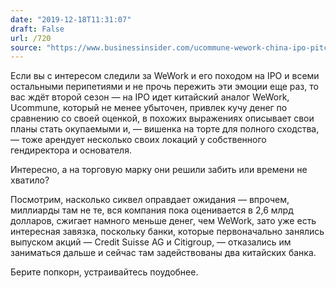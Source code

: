 ```yaml
---
date: "2019-12-18T11:31:07"
draft: False
url: /720
source: "https://www.businessinsider.com/ucommune-wework-china-ipo-pitch-profitability-2019-12"
---
```


Если вы с интересом следили за WeWork и его походом на IPO и всеми остальными перипетиями и не прочь пережить эти эмоции еще раз, то вас ждёт второй сезон — на IPO идет китайский аналог WeWork, Ucommune, который не менее убыточен, привлек кучу денег по сравнению со своей оценкой, в похожих выражениях описывает свои планы стать окупаемыми и, — вишенка на торте для полного сходства, — тоже арендует несколько своих локаций у собственного гендиректора и основателя.

Интересно, а на торговую марку они решили забить или времени не хватило?

Посмотрим, насколько сиквел оправдает ожидания — впрочем, миллиарды там не те, вся компания пока оценивается в 2,6 млрд долларов, сжигает намного меньше денег, чем WeWork, зато уже есть интересная завязка, поскольку банки, которые первоначально занялись выпуском акций — Credit Suisse AG и Citigroup, — отказались им заниматься дальше и сейчас там задействованы два китайских банка.

Берите попкорн, устраивайтесь поудобнее.
